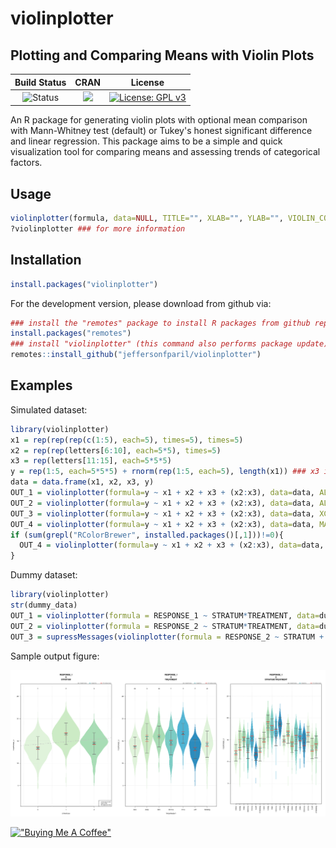 # violinplotter
## Plotting and Comparing Means with Violin Plots

|                                                        **Build Status**                                                                |                                                                              **CRAN**                                                                               |                                                   **License**                                                   |
|:-----------------------------------------------------------------------------------------------------------------------------:|:---------------------------------------------------------------------------------------------------------------------------------------------:|:----------------------------------------------------------------------------------------------------------------------------------------------------------------------------:|
| ![Status](https://github.com/jeffersonfparil/violinplotter/actions/workflows/r.yml/badge.svg) | <a href="https://cran.r-project.org/package=violinplotter" target="_blank"><img src="https://www.r-pkg.org/badges/version/violinplotter"></a> | [![License: GPL v3](https://img.shields.io/badge/License-GPLv3-blue.svg)](https://www.gnu.org/licenses/gpl-3.0) |


An R package for generating violin plots with optional mean comparison with Mann-Whitney test (default) or Tukey's honest significant difference and linear regression.
This package aims to be a simple and quick visualization tool for comparing means and assessing trends of categorical factors.

## Usage

```r
violinplotter(formula, data=NULL, TITLE="", XLAB="", YLAB="", VIOLIN_COLOURS=c("#e0f3db", "#ccebc5", "#a8ddb5", "#7bccc4", "#4eb3d3", "#2b8cbe"), PLOT_BARS=TRUE, ERROR_BAR_COLOURS=c("#636363", "#1c9099", "#de2d26"), SHOW_SAMPLE_SIZE=FALSE, SHOW_MEANS=TRUE, XCATEGOR=TRUE, LOGX=FALSE, LOGX_BASE=10, MANN_WHITNEYX=TRUE, HSDX=FALSE, ALPHA=0.05, REGRESSX=FALSE)
?violinplotter ### for more information
```

## Installation

```r
install.packages("violinplotter")
```
For the development version, please download from github via:
```r
### install the "remotes" package to install R packages from github repositories
install.packages("remotes")
### install "violinplotter" (this command also performs package update)
remotes::install_github("jeffersonfparil/violinplotter")
```

## Examples

Simulated dataset:

```r
library(violinplotter)
x1 = rep(rep(rep(c(1:5), each=5), times=5), times=5)
x2 = rep(rep(letters[6:10], each=5*5), times=5)
x3 = rep(letters[11:15], each=5*5*5)
y = rep(1:5, each=5*5*5) + rnorm(rep(1:5, each=5), length(x1)) ### x3 is the variable affecting y (see each=5*5*5)
data = data.frame(x1, x2, x3, y)
OUT_1 = violinplotter(formula=y ~ x1 + x2 + x3 + (x2:x3), data=data, ALPHA=0.05)
OUT_2 = violinplotter(formula=y ~ x1 + x2 + x3 + (x2:x3), data=data, ALPHA=0.001)
OUT_3 = violinplotter(formula=y ~ x1 + x2 + x3 + (x2:x3), data=data, XCATEGOR=c(F,T,T,T), LOGX=c(T,F,F,F), LOGX_BASE=c(2,1,1,1), REGRESSX=c(T,F,F,F))
OUT_4 = violinplotter(formula=y ~ x1 + x2 + x3 + (x2:x3), data=data, MANN_WHITNEYX=FALSE, HSDX=TRUE, ALPHA=0.05)
if (sum(grepl("RColorBrewer", installed.packages()[,1]))!=0){
  OUT_4 = violinplotter(formula=y ~ x1 + x2 + x3 + (x2:x3), data=data, VIOLIN_COLOURS=list(RColorBrewer::brewer.pal(9, "Set1"), RColorBrewer::brewer.pal(9, "Spectral"), RColorBrewer::brewer.pal(9, "GnBu")))
}
```

Dummy dataset:

```r
library(violinplotter)
str(dummy_data)
OUT_1 = violinplotter(formula = RESPONSE_1 ~ STRATUM*TREATMENT, data=dummy_data, XCATEGOR=c(FALSE,TRUE,TRUE), REGRESSX=c(TRUE, FALSE, FALSE), HSD=c(TRUE, TRUE, FALSE))
OUT_2 = violinplotter(formula = RESPONSE_2 ~ STRATUM*TREATMENT, data=dummy_data)
OUT_3 = supressMessages(violinplotter(formula = RESPONSE_2 ~ STRATUM + TREATMENT, data=dummy_data))
```
Sample output figure:

<img src="misc/dummy_data_out.png" width="1200"></a>

[!["Buying Me A Coffee"](https://www.buymeacoffee.com/assets/img/custom_images/orange_img.png)](https://www.buymeacoffee.com/jeffersonfparil)
